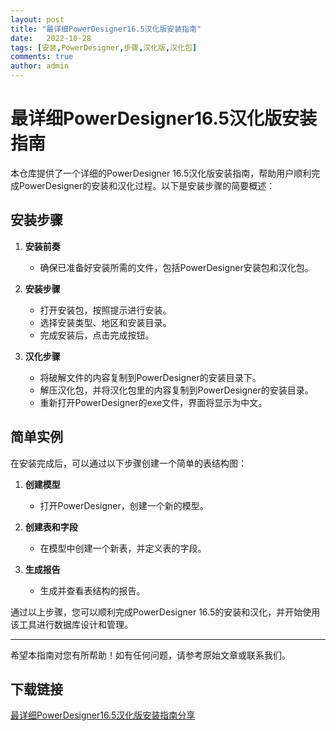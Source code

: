 ```yaml
---
layout: post
title: "最详细PowerDesigner16.5汉化版安装指南"
date:   2022-10-28
tags: [安装,PowerDesigner,步骤,汉化版,汉化包]
comments: true
author: admin
---
```

# 最详细PowerDesigner16.5汉化版安装指南

本仓库提供了一个详细的PowerDesigner 16.5汉化版安装指南，帮助用户顺利完成PowerDesigner的安装和汉化过程。以下是安装步骤的简要概述：

## 安装步骤

1. **安装前奏**
   - 确保已准备好安装所需的文件，包括PowerDesigner安装包和汉化包。

2. **安装步骤**
   - 打开安装包，按照提示进行安装。
   - 选择安装类型、地区和安装目录。
   - 完成安装后，点击完成按钮。

3. **汉化步骤**
   - 将破解文件的内容复制到PowerDesigner的安装目录下。
   - 解压汉化包，并将汉化包里的内容复制到PowerDesigner的安装目录。
   - 重新打开PowerDesigner的exe文件，界面将显示为中文。

## 简单实例

在安装完成后，可以通过以下步骤创建一个简单的表结构图：

1. **创建模型**
   - 打开PowerDesigner，创建一个新的模型。

2. **创建表和字段**
   - 在模型中创建一个新表，并定义表的字段。

3. **生成报告**
   - 生成并查看表结构的报告。

通过以上步骤，您可以顺利完成PowerDesigner 16.5的安装和汉化，并开始使用该工具进行数据库设计和管理。

---

希望本指南对您有所帮助！如有任何问题，请参考原始文章或联系我们。

## 下载链接

[最详细PowerDesigner16.5汉化版安装指南分享](https://pan.quark.cn/s/28e5bec9a4f0)